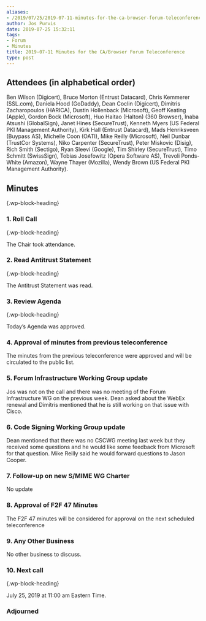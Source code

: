 ```yaml
---
aliases:
- /2019/07/25/2019-07-11-minutes-for-the-ca-browser-forum-teleconference/
author: Jos Purvis
date: 2019-07-25 15:32:11
tags:
- Forum
- Minutes
title: 2019-07-11 Minutes for the CA/Browser Forum Teleconference
type: post
---
```


## Attendees (in alphabetical order)

Ben Wilson (Digicert), Bruce Morton (Entrust Datacard), Chris Kemmerer (SSL.com), Daniela Hood (GoDaddy), Dean Coclin (Digicert), Dimitris Zacharopoulos (HARICA), Dustin Hollenback (Microsoft), Geoff Keating (Apple), Gordon Bock (Microsoft), Huo Haitao (Halton) (360 Browser), Inaba Atsushi (GlobalSign), Janet Hines (SecureTrust), Kenneth Myers (US Federal PKI Management Authority), Kirk Hall (Entrust Datacard), Mads Henriksveen (Buypass AS), Michelle Coon (OATI), Mike Reilly (Microsoft), Neil Dunbar (TrustCor Systems), Niko Carpenter (SecureTrust), Peter Miskovic (Disig), Rich Smith (Sectigo), Ryan Sleevi (Google), Tim Shirley (SecureTrust), Timo Schmitt (SwissSign), Tobias Josefowitz (Opera Software AS), Trevoli Ponds-White (Amazon), Wayne Thayer (Mozilla), Wendy Brown (US Federal PKI Management Authority).

## Minutes

{.wp-block-heading}

### 1. Roll Call

{.wp-block-heading}

The Chair took attendance.

### 2. Read Antitrust Statement

{.wp-block-heading}

The Antitrust Statement was read.

### 3. Review Agenda

{.wp-block-heading}

Today’s Agenda was approved.

### 4. Approval of minutes from previous teleconference

The minutes from the previous teleconference were approved and will be circulated to the public list.

### 5. Forum Infrastructure Working Group update

Jos was not on the call and there was no meeting of the Forum Infrastructure WG on the previous week. Dean asked about the WebEx renewal and Dimitris mentioned that he is still working on that issue with Cisco.

### 6. Code Signing Working Group update

Dean mentioned that there was no CSCWG meeting last week but they received some questions and he would like some feedback from Microsoft for that question. Mike Reilly said he would forward questions to Jason Cooper.

### 7. Follow-up on new S/MIME WG Charter

No update

### 8. Approval of F2F 47 Minutes

The F2F 47 minutes will be considered for approval on the next scheduled teleconference

### 9. Any Other Business

No other business to discuss.

### 10. Next call

{.wp-block-heading}

July 25, 2019 at 11:00 am Eastern Time.

### Adjourned